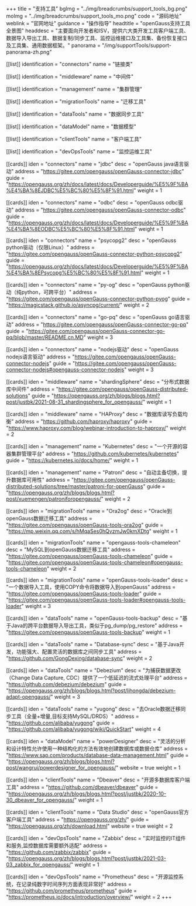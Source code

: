 +++
title = "支持工具"
bgImg = "../img/breadcrumbs/support_tools_bg.png"
moImg = "../img/breadcrumbs/support_tools_mo.png"
code = "源码地址"
weblink = "官网地址"
guidance = "操作指导"
headtitle = "openGauss支持工具全景图"
headdesc = "主要面向开发者和ISV，提供六大类开发工具客户端工具、数据导入导出工具、数据复制/同步工具、监控运维接口及工具集、备份恢复接口及工具集、通用数据框架。"
panorama = "/img/supportTools/support-panorama-zh.png"

[[list]]
identification = "connectors"
name = "链接类"

[[list]]
identification = "middleware"
name = "中间件"

[[list]]
identification = "management"
name = "集群管理"

[[list]]
identification = "migrationTools"
name = "迁移工具"

[[list]]
identification = "dataTools"
name = "数据同步工具"

[[list]]
identification = "dataModel"
name = "数据模型"

[[list]]
identification = "clientTools"
name = "客户端工具"

[[list]]
identification = "devOpsTools"
name = "监控运维工具"

[[cards]]
iden = "connectors"
name = "jdbc"
desc = "openGauss java语言驱动"
address = "https://gitee.com/opengauss/openGauss-connector-jdbc"
guide = "https://opengauss.org/zh/docs/latest/docs/Developerguide/%E5%9F%BA%E4%BA%8EJDBC%E5%BC%80%E5%8F%91.html"
weight = 1

[[cards]]
iden = "connectors"
name = "odbc"
desc = "openGauss odbc驱动"
address = "https://gitee.com/opengauss/openGauss-connector-odbc"
guide = "https://opengauss.org/zh/docs/latest/docs/Developerguide/%E5%9F%BA%E4%BA%8EODBC%E5%BC%80%E5%8F%91.html"
weight = 1

[[cards]]
iden = "connectors"
name = "psycopg2"
desc = "openGauss python驱动（仅限Linux）"
address = "https://gitee.com/opengauss/openGauss-connector-python-psycopg2"
guide = "https://opengauss.org/zh/docs/latest/docs/Developerguide/%E5%9F%BA%E4%BA%8EPsycopg%E5%BC%80%E5%8F%91.html"
weight = 1

[[cards]]
iden = "connectors"
name = "py-og"
desc = "openGauss python驱动（纯python，可跨平台）"
address = "https://gitee.com/opengauss/openGauss-connector-python-pyog"
guide = "https://magicstack.github.io/asyncpg/current/"
weight = 2

[[cards]]
iden = "connectors"
name = "go-pq"
desc = "openGauss go语言驱动"
address = "https://gitee.com/opengauss/openGauss-connector-go-pq"
guide = "https://gitee.com/opengauss/openGauss-connector-go-pq/blob/master/README.cn.MD"
weight = 3

[[cards]]
iden = "connectors"
name = "nodejs驱动"
desc = "openGauss nodejs语言驱动"
address = "https://gitee.com/opengauss/openGauss-connector-nodejs"
guide = "https://gitee.com/opengauss/openGauss-connector-nodejs#opengauss-connector-nodejs"
weight = 3

[[cards]]
iden = "middleware"
name = "shardingSphere"
desc = "分布式数据库中间件"
address = "https://gitee.com/opengauss/openGauss-distributed-solutions"
guide = "https://opengauss.org/zh/blogs/blogs.html?post/justbk/2021-08-31_shardingsphere_for_opengauss/"
weight = 1

[[cards]]
iden = "middleware"
name = "HAProxy"
desc = "数据库读写负载均衡"
address = "https://github.com/haproxy/haproxy"
guide = "https://www.haproxy.com/blog/webinar-introduction-to-haproxy/"
weight = 2


[[cards]]
iden = "management"
name = "Kubernetes"
desc = "一个开源的容器集群管理平台"
address = "https://github.com/kubernetes/kubernetes"
guide = "https://kubernetes.io/docs/home/"
weight = 1

[[cards]]
iden = "management"
name = "Patroni"
desc = "自动主备切换，提升数据库可用性"
address = "https://gitee.com/opengauss/openGauss-distributed-solutions/tree/master/patroni-for-openGauss"
guide = "https://opengauss.org/zh/blogs/blogs.html?post/xuemengen/patroniforopengauss/"
weight = 2


[[cards]]
iden = "migrationTools"
name = "Ora2og"
desc = "Oracle到openGauss数据迁移工具"
address = "https://gitee.com/opengauss/openGauss-tools-ora2og"
guide = "https://mp.weixin.qq.com/s/hMqaSes0hQvzmJw0kmXDtg"
weight = 1

[[cards]]
iden = "migrationTools"
name = "opengauss-tools-chameleon"
desc = "MySQL到openGauss数据迁移工具"
address = "https://gitee.com/opengauss/openGauss-tools-chameleon"
guide = "https://gitee.com/opengauss/openGauss-tools-chameleon#opengauss-tools-chameleon"
weight = 2

[[cards]]
iden = "migrationTools"
name = "openGauss-tools-loader"
desc = "一个数据导入工具，使用COPY命令将数据导入到openGauss"
address = "https://gitee.com/opengauss/openGauss-tools-loader"
guide = "https://gitee.com/opengauss/openGauss-tools-loader#opengauss-tools-loader"
weight = 3

[[cards]]
iden = "dataTools"
name = "openGauss-tools-backup"
desc = "基于Java的跨平台数据导入导出工具，类似于pg_dump/pg_restore"
address = "https://gitee.com/opengauss/openGauss-tools-backup"
weight = 1

[[cards]]
iden = "dataTools"
name = "Database-sync"
desc = "基于Java开发，功能强大、配置灵活的数据库之间同步工具"
address = "https://github.com/GongDexing/database-sync"
weight = 2

[[cards]]
iden = "dataTools"
name = "Debezium"
desc = "为捕获数据更改（Change Data Capture, CDC）提供了一个低延迟的流式处理平台"
address = "https://github.com/debezium/debezium"
guide = "https://opengauss.org/zh/blogs/blogs.html?post/lihongda/debezium-adapt-opengauss/"
weight = 3

[[cards]]
iden = "dataTools"
name = "yugong"
desc = "去Oracle数据迁移同步工具（全量+增量,目标支持MySQL/DRDS）"
address = "https://github.com/alibaba/yugong"
guide = "https://github.com/alibaba/yugong/wiki/QuickStart"
weight = 4

[[cards]]
iden = "dataModel"
name = "powerDesigner"
desc = "灵活的分析和设计特性允许使用一种结构化的方法有效地创建数据库或数据仓库"
address = "https://www.sap.com/products/database-data-management.html"
guide = "https://opengauss.org/zh/blogs/blogs.html?post/wangrui/powerdesigner_for_opengauss/"
website = true
weight = 1

[[cards]]
iden = "clientTools"
name = "Dbeaver"
desc = "开源多数据库客户端工具"
address = "https://github.com/dbeaver/dbeaver"
guide = "https://opengauss.org/zh/blogs/blogs.html?post/justbk/2020-10-30_dbeaver_for_opengauss/"
weight = 1

[[cards]]
iden = "clientTools"
name = "Data Studio"
desc = "openGauss官方客户端工具"
address = "https://opengauss.org/zh/"
guide = "https://opengauss.org/zh/download.html"
website = true
weight = 2

[[cards]]
iden = "devOpsTools"
name = "Zabbix"
desc = "实时监控的IT组件和服务,监控数据库需要额外适配"
address = "https://github.com/zabbix/zabbix"
guide = "https://opengauss.org/zh/blogs/blogs.html?post/justbk/2021-03-03_zabbix_for_opengauss/"
weight = 1

[[cards]]
iden = "devOpsTools"
name = "Prometheus"
desc = "开源监控系统，在记录纯数字时间序列方面表现非常好"
address = "https://github.com/prometheus/prometheus"
guide = "https://prometheus.io/docs/introduction/overview/"
weight = 2
+++